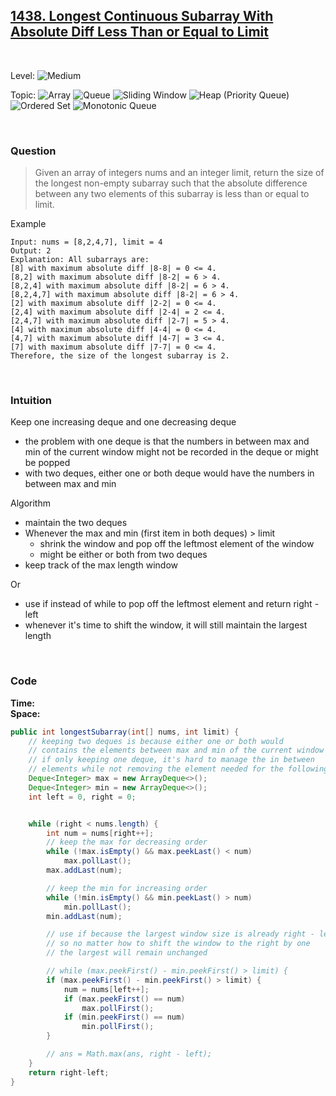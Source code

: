 ## [1438. Longest Continuous Subarray With Absolute Diff Less Than or Equal to Limit](https://leetcode.com/problems/longest-continuous-subarray-with-absolute-diff-less-than-or-equal-to-limit/)

<br>

Level:
![Medium](https://img.shields.io/badge/-Medium-ff8000)

Topic:
![Array](https://img.shields.io/badge/-Array-66b3ff)
![Queue](https://img.shields.io/badge/-Queue-1a8cff)
![Sliding Window](https://img.shields.io/badge/-Sliding_Window-9966ff)
![Heap (Priority Queue)](https://img.shields.io/badge/-Heap-0080ff)
![Ordered Set](https://img.shields.io/badge/-Ordered_Set-00ace6)
![Monotonic Queue](https://img.shields.io/badge/-Monotonic_Queue-5500ff)

<br>

### Question

> Given an array of integers nums and an integer limit, return the size of the longest non-empty subarray such that the absolute difference between any two elements of this subarray is less than or equal to limit.

Example

```
Input: nums = [8,2,4,7], limit = 4
Output: 2
Explanation: All subarrays are:
[8] with maximum absolute diff |8-8| = 0 <= 4.
[8,2] with maximum absolute diff |8-2| = 6 > 4.
[8,2,4] with maximum absolute diff |8-2| = 6 > 4.
[8,2,4,7] with maximum absolute diff |8-2| = 6 > 4.
[2] with maximum absolute diff |2-2| = 0 <= 4.
[2,4] with maximum absolute diff |2-4| = 2 <= 4.
[2,4,7] with maximum absolute diff |2-7| = 5 > 4.
[4] with maximum absolute diff |4-4| = 0 <= 4.
[4,7] with maximum absolute diff |4-7| = 3 <= 4.
[7] with maximum absolute diff |7-7| = 0 <= 4.
Therefore, the size of the longest subarray is 2.
```

<br>

### Intuition

Keep one increasing deque and one decreasing deque

- the problem with one deque is that the numbers in between max and min of the current window might not be recorded in the deque or might be popped
- with two deques, either one or both deque would have the numbers in between max and min

Algorithm

- maintain the two deques
- Whenever the max and min (first item in both deques) > limit
  - shrink the window and pop off the leftmost element of the window
  - might be either or both from two deques
- keep track of the max length window

Or

- use if instead of while to pop off the leftmost element and return right - left
- whenever it's time to shift the window, it will still maintain the largest length

<br>

### Code

**Time:**  
**Space:**

```java
public int longestSubarray(int[] nums, int limit) {
    // keeping two deques is because either one or both would
    // contains the elements between max and min of the current window
    // if only keeping one deque, it's hard to manage the in between
    // elements while not removing the element needed for the following window
    Deque<Integer> max = new ArrayDeque<>();
    Deque<Integer> min = new ArrayDeque<>();
    int left = 0, right = 0;


    while (right < nums.length) {
        int num = nums[right++];
        // keep the max for decreasing order
        while (!max.isEmpty() && max.peekLast() < num)
            max.pollLast();
        max.addLast(num);

        // keep the min for increasing order
        while (!min.isEmpty() && min.peekLast() > num)
            min.pollLast();
        min.addLast(num);

        // use if because the largest window size is already right - left
        // so no matter how to shift the window to the right by one
        // the largest will remain unchanged

        // while (max.peekFirst() - min.peekFirst() > limit) {
        if (max.peekFirst() - min.peekFirst() > limit) {
            num = nums[left++];
            if (max.peekFirst() == num)
                max.pollFirst();
            if (min.peekFirst() == num)
                min.pollFirst();
        }

        // ans = Math.max(ans, right - left);
    }
    return right-left;
}
```

